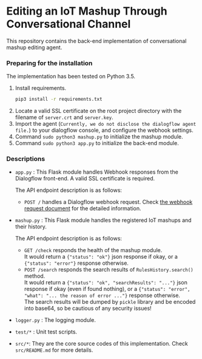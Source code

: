 # Editing an IoT Mashup Through Conversational Channel

This repository contains the back-end implementation of conversational mashup editing agent.

### Preparing for the installation
The implementation has been tested on Python 3.5.

1. Install requirements.
    ```bash
    pip3 install -r requirements.txt
    ```
2. Locate a valid SSL certificate on the root project directory with the filename of `server.crt` and `server.key`.
3. Import the agent (`Currently, we do not disclose the dialogflow agent file.`) to your dialogflow console, and configure the webhook settings.
4. Command `sudo python3 mashup.py` to initialize the mashup module.
5. Command `sudo python3 app.py` to initialize the back-end module.

### Descriptions
- `app.py` : This Flask module handles Webhook responses from the Dialogflow front-end. A valid SSL certificate is required.

    The API endpoint description is as follows:
    - `POST /` handles a Dialogflow webhook request. Check [the webhook request document](https://cloud.google.com/dialogflow/es/docs/fulfillment-webhook#webhook_request) for the detailed information.

- `mashup.py` : This Flask module handles the registered IoT mashups and their history.

    The API endpoint description is as follows:
    - `GET /check` responds the health of the mashup module.<br />It would return a `{"status": "ok"}` json response if okay, or a `{"status": "error"}` response otherwise.
    - `POST /search` responds the search results of `RulesHistory.search()` method.<br />It would return a `{"status": "ok", "searchResults": "..."}` json response if okay (even if found nothing), or a `{"status": "error", "what": "... the reason of error ..."}` response otherwise.<br />The search results will be dumped by `pickle` library and be encoded into base64, so be cautious of any security issues!

- `logger.py` : The logging module.

- `test/*` : Unit test scripts.

- `src/*`: They are the core source codes of this implementation. Check `src/README.md` for more details.